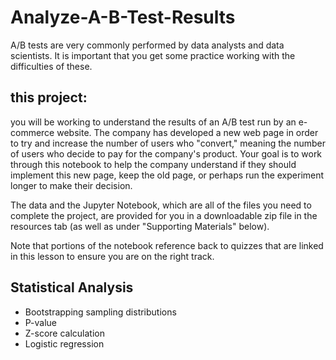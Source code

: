 # Analyze-A-B-Test-Results
A/B tests are very commonly performed by data analysts and data scientists. It is important that you get some practice working with the difficulties of these. 

## this project:
you will be working to understand the results of an A/B test run by an e-commerce website.
The company has developed a new web page in order to try and increase the number of users who "convert," meaning the number of users who decide to pay for the company's product. Your goal is to work through this notebook to help the company understand if they should implement this new page, keep the old page, or perhaps run the experiment longer to make their decision.

The data and the Jupyter Notebook, which are all of the files you need to complete the project, are provided for you in a downloadable zip file in the resources tab (as well as under "Supporting Materials" below). 

Note that portions of the notebook reference back to quizzes that are linked in this lesson to ensure you are on the right track.

## Statistical Analysis
- Bootstrapping sampling distributions
- P-value 
- Z-score calculation
- Logistic regression
